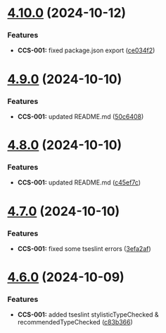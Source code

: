 # [4.10.0](https://github.com/CyberT33N/ErrorManager/compare/v4.9.0...v4.10.0) (2024-10-12)


### Features

* **CCS-001:** fixed package.json export ([ce034f2](https://github.com/CyberT33N/ErrorManager/commit/ce034f291f187d1172663654516f82c2b7459c9a))



# [4.9.0](https://github.com/CyberT33N/ErrorManager/compare/v4.8.0...v4.9.0) (2024-10-10)


### Features

* **CCS-001:** updated README.md ([50c6408](https://github.com/CyberT33N/ErrorManager/commit/50c64088af376a903b0369e2af800914c5ba3d6d))



# [4.8.0](https://github.com/CyberT33N/ErrorManager/compare/v4.7.0...v4.8.0) (2024-10-10)


### Features

* **CCS-001:** updated README.md ([c45ef7c](https://github.com/CyberT33N/ErrorManager/commit/c45ef7c2f3c37693fe2e671c6f74c7db0b34d7d4))



# [4.7.0](https://github.com/CyberT33N/ErrorManager/compare/v4.6.0...v4.7.0) (2024-10-10)


### Features

* **CCS-001:** fixed some tseslint errors ([3efa2af](https://github.com/CyberT33N/ErrorManager/commit/3efa2afd44c4f702945d6d4e3158fb8514c96620))



# [4.6.0](https://github.com/CyberT33N/ErrorManager/compare/v4.5.0...v4.6.0) (2024-10-09)


### Features

* **CCS-001:** added tseslint stylisticTypeChecked & recommendedTypeChecked ([c83b366](https://github.com/CyberT33N/ErrorManager/commit/c83b366662c615761a24e70a9672fa10351b9851))



